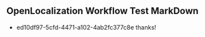## OpenLocalization Workflow Test MarkDown
* ed10df97-5cfd-4471-a102-4ab2fc377c8e thanks!

<!--HONumber=Jul16_HO2-->


